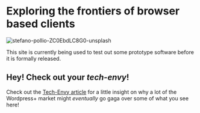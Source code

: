
# Exploring the frontiers of browser based clients

<img class="bordered" src="/_merged_assets/_static/images/stefano-pollio-unsplash.jpg" alt="stefano-pollio-ZC0EbdLC8G0-unsplash" />

This site is currently being used to test out some prototype software before it is formally released.

## Hey! Check out your _tech-envy_!

Check out the [Tech-Envy article](/explore/techEnvy/) for a little insight on why a lot of the Wordpress+ market might _eventually_ go gaga over some of what you see here!
